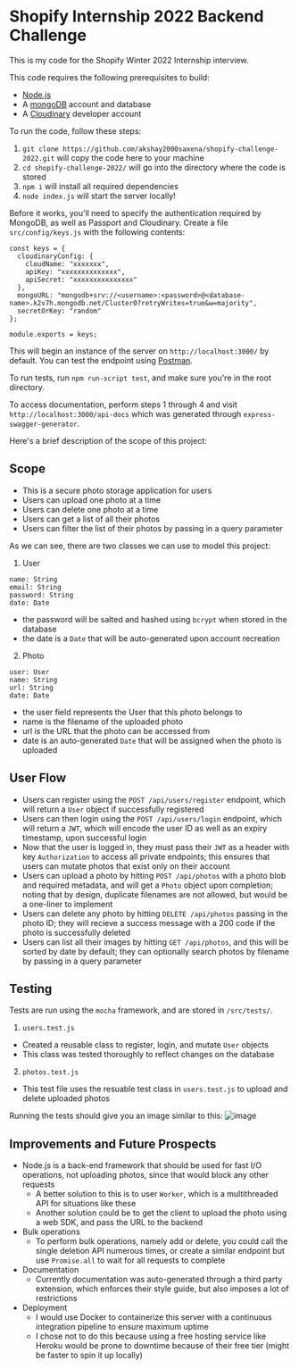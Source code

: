 # Shopify Internship 2022 Backend Challenge

This is my code for the Shopify Winter 2022 Internship interview.

This code requires the following prerequisites to build:

- [Node.js](https://nodejs.org/en/)
- A [mongoDB](https://account.mongodb.com/account/login) account and database
- A [Cloudinary](https://cloudinary.com) developer account

To run the code, follow these steps:

1. `git clone https://github.com/akshay2000saxena/shopify-challenge-2022.git` will copy the code here to your machine
2. `cd shopify-challenge-2022/` will go into the directory where the code is stored
3. `npm i` will install all required dependencies
4. `node index.js` will start the server locally!

Before it works, you'll need to specify the authentication required by MongoDB, as well as Passport and Cloudinary.
Create a file `src/config/keys.js` with the following contents:

```
const keys = {
  cloudinaryConfig: {
    cloudName: "xxxxxxx",
    apiKey: "xxxxxxxxxxxxxx",
    apiSecret: "xxxxxxxxxxxxxxx"
  },
  mongoURL: "mongodb+srv://<username>:<password>@<database-name>.k2v7h.mongodb.net/Cluster0?retryWrites=true&w=majority",
  secretOrKey: "random"
};

module.exports = keys;
```

This will begin an instance of the server on `http://localhost:3000/` by default. You can test the endpoint using [Postman](https://www.getpostman.com).

To run tests, run `npm run-script test`, and make sure you're in the root directory.

To access documentation, perform steps 1 through 4 and visit `http://localhost:3000/api-docs` which was generated through `express-swagger-generator`.

Here's a brief description of the scope of this project:

## Scope

- This is a secure photo storage application for users
- Users can upload one photo at a time
- Users can delete one photo at a time
- Users can get a list of all their photos
- Users can filter the list of their photos by passing in a query parameter

As we can see, there are two classes we can use to model this project:

1. User

```
name: String
email: String
password: String
date: Date
```

- the password will be salted and hashed using `bcrypt` when stored in the database
- the date is a `Date` that will be auto-generated upon account recreation

2. Photo

```
user: User
name: String
url: String
date: Date
```

- the user field represents the User that this photo belongs to
- name is the filename of the uploaded photo
- url is the URL that the photo can be accessed from
- date is an auto-generated `Date` that will be assigned when the photo is uploaded

## User Flow

- Users can register using the `POST /api/users/register` endpoint, which will return a `User` object if successfully registered
- Users can then login using the `POST /api/users/login` endpoint, which will return a `JWT`, which will encode the user ID as well as an expiry timestamp, upon successful login
- Now that the user is logged in, they must pass their `JWT` as a header with key `Authorization` to access all private endpoints; this ensures that users can mutate photos that exist only on their account
- Users can upload a photo by hitting `POST /api/photos` with a photo blob and required metadata, and will get a `Photo` object upon completion; noting that by design, duplicate filenames are not allowed, but would be a one-liner to implement
- Users can delete any photo by hitting `DELETE /api/photos` passing in the photo ID; they will recieve a success message with a 200 code if the photo is successfully deleted
- Users can list all their images by hitting `GET /api/photos`, and this will be sorted by date by default; they can optionally search photos by filename by passing in a query parameter

## Testing

Tests are run using the `mocha` framework, and are stored in `/src/tests/`.

1. `users.test.js`

- Created a reusable class to register, login, and mutate `User` objects
- This class was tested thoroughly to reflect changes on the database

2. `photos.test.js`

- This test file uses the resuable test class in `users.test.js` to upload and delete uploaded photos

Running the tests should give you an image similar to this:
![image](https://user-images.githubusercontent.com/41586370/135112509-e6e6daac-e746-4cb2-a9ee-a0104b248cd1.png)

## Improvements and Future Prospects

- Node.js is a back-end framework that should be used for fast I/O operations, not uploading photos, since that would block any other requests
  - A better solution to this is to user `Worker`, which is a multithreaded API for situations like these
  - Another solution could be to get the client to upload the photo using a web SDK, and pass the URL to the backend
- Bulk operations
  - To perform bulk operations, namely add or delete, you could call the single deletion API numerous times, or create a similar endpoint but use `Promise.all` to wait for all requests to complete
- Documentation
  - Currently documentation was auto-generated through a third party extension, which enforces their style guide, but also imposes a lot of restrictions
- Deployment
  - I would use Docker to containerize this server with a continuous integration pipeline to ensure maximum uptime
  - I chose not to do this because using a free hosting service like Heroku would be prone to downtime because of their free tier (might be faster to spin it up locally)
